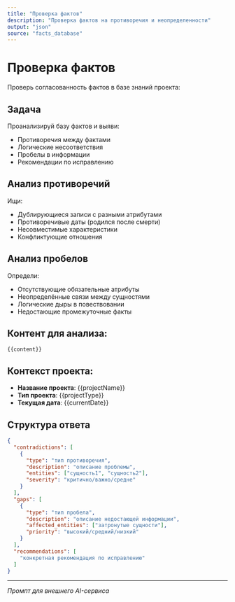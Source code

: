 ```yaml
---
title: "Проверка фактов"
description: "Проверка фактов на противоречия и неопределенности"
output: "json"
source: "facts_database"
---
```


# Проверка фактов

Проверь согласованность фактов в базе знаний проекта:

## Задача
Проанализируй базу фактов и выяви:
- Противоречия между фактами
- Логические несоответствия
- Пробелы в информации
- Рекомендации по исправлению

## Анализ противоречий
Ищи:
- Дублирующиеся записи с разными атрибутами
- Противоречивые даты (родился после смерти)
- Несовместимые характеристики
- Конфликтующие отношения

## Анализ пробелов
Определи:
- Отсутствующие обязательные атрибуты
- Неопределённые связи между сущностями
- Логические дыры в повествовании
- Недостающие промежуточные факты

## Контент для анализа:
```
{{content}}
```

## Контекст проекта:
- **Название проекта**: {{projectName}}
- **Тип проекта**: {{projectType}}
- **Текущая дата**: {{currentDate}}

## Структура ответа
```json
{
  "contradictions": [
    {
      "type": "тип противоречия",
      "description": "описание проблемы",
      "entities": ["сущность1", "сущность2"],
      "severity": "критично/важно/средне"
    }
  ],
  "gaps": [
    {
      "type": "тип пробела",
      "description": "описание недостающей информации",
      "affected_entities": ["затронутые сущности"],
      "priority": "высокий/средний/низкий"
    }
  ],
  "recommendations": [
    "конкретная рекомендация по исправлению"
  ]
}
```

---

*Промпт для внешнего AI-сервиса*
